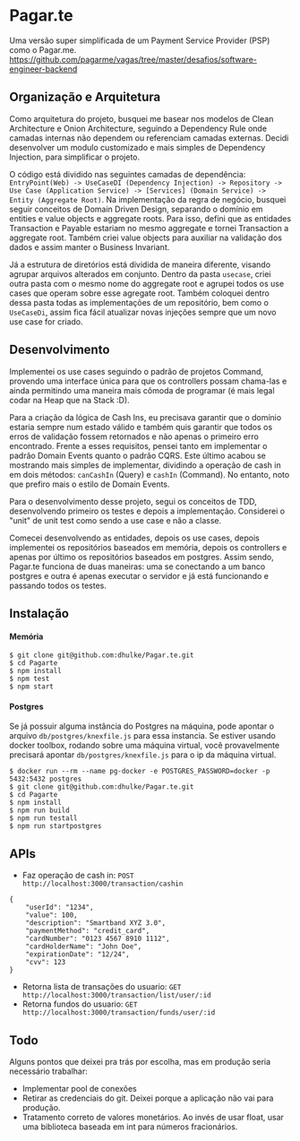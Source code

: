 # Pagar.te
Uma versão super simplificada de um Payment Service Provider (PSP) como o Pagar.me.
https://github.com/pagarme/vagas/tree/master/desafios/software-engineer-backend

## Organização e Arquitetura
Como arquitetura do projeto, busquei me basear nos modelos de Clean Architecture e Onion Architecture,
seguindo a Dependency Rule onde camadas internas não dependem ou referenciam camadas externas. Decidi
desenvolver um modulo customizado e mais simples de Dependency Injection, para simplificar o projeto.

O código está dividido nas seguintes camadas de dependência: `EntryPoint(Web) -> UseCaseDI (Dependency Injection) ->
Repository -> Use Case (Application Service) -> [Services] (Domain Service) -> Entity (Aggregate Root)`. Na implementação
da regra de negócio, busquei seguir conceitos de Domain Driven Design, separando o domínio em entities e value objects
e aggregate roots. Para isso, defini que as entidades Transaction e Payable estariam no mesmo aggregate e tornei Transaction
a aggregate root. Também criei value objects para auxiliar na validação dos dados e assim manter o Business Invariant.

Já a estrutura de diretórios está dividida de maneira diferente, visando agrupar arquivos alterados em conjunto.
Dentro da pasta `usecase`, criei outra pasta com o mesmo nome do aggregate root e agrupei todos os use cases que 
operam sobre esse agregate root. Também coloquei dentro dessa pasta todas as implementações de um repositório,
bem como o `UseCaseDi`, assim fica fácil atualizar novas injeções sempre que um novo use case for criado.

## Desenvolvimento
Implementei os use cases seguindo o padrão de projetos Command, provendo uma interface única para que os controllers
possam chama-las e ainda permitindo uma maneira mais cômoda de programar (é mais legal codar na Heap que na Stack :D).

Para a criação da lógica de Cash Ins, eu precisava garantir que o domínio estaria sempre num estado válido e também
quis garantir que todos os erros de validação fossem retornados e não apenas o primeiro erro encontrado. Frente a esses
requisitos, pensei tanto em implementar o padrão Domain Events quanto o padrão CQRS. Este último acabou se mostrando 
mais simples de implementar, dividindo a operação de cash in em dois métodos: `canCashIn` (Query) e `cashIn` (Command).
No entanto, noto que prefiro mais o estilo de Domain Events.

Para o desenvolvimento desse projeto, segui os conceitos de TDD, desenvolvendo primeiro os testes e depois a implementação.
Considerei o "unit" de unit test como sendo a use case e não a classe.

Comecei desenvolvendo as entidades, depois os use cases, depois implementei os repositórios baseados em memória, depois
os controllers e apenas por último os repositórios baseados em postgres. Assim sendo, Pagar.te funciona de duas maneiras:
uma se conectando a um banco postgres e outra é apenas executar o servidor e já está funcionando e passando todos os testes.

## Instalação

#### Memória
```
$ git clone git@github.com:dhulke/Pagar.te.git
$ cd Pagarte
$ npm install
$ npm test
$ npm start
```

#### Postgres
Se já possuir alguma instância do Postgres na máquina, pode apontar o arquivo `db/postgres/knexfile.js` para essa instancia.
Se estiver usando docker toolbox, rodando sobre uma máquina virtual, você provavelmente precisará apontar `db/postgres/knexfile.js`
para o ip da máquina virtual.
```
$ docker run --rm --name pg-docker -e POSTGRES_PASSWORD=docker -p 5432:5432 postgres
$ git clone git@github.com:dhulke/Pagar.te.git
$ cd Pagarte
$ npm install
$ npm run build
$ npm run testall
$ npm run startpostgres 
```

## APIs
* Faz operação de cash in: `POST http://localhost:3000/transaction/cashin`
```
{
    "userId": "1234",
    "value": 100,
    "description": "Smartband XYZ 3.0",
    "paymentMethod": "credit_card",
    "cardNumber": "0123 4567 8910 1112",
    "cardHolderName": "John Doe",
    "expirationDate": "12/24",
    "cvv": 123
}
```

* Retorna lista de transações do usuario: `GET http://localhost:3000/transaction/list/user/:id`
* Retorna fundos do usuario: `GET http://localhost:3000/transaction/funds/user/:id`

## Todo
Alguns pontos que deixei pra trás por escolha, mas em produção seria necessário trabalhar:
* Implementar pool de conexões
* Retirar as credenciais do git. Deixei porque a aplicação não vai para produção.
* Tratamento correto de valores monetários. Ao invés de usar float, usar uma biblioteca baseada em int para números fracionários.
 
